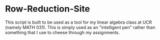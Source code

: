 # Row-Reduction-Site
This script is built to be used as a tool for my linear algebra class at UCR (namely MATH 031). This is simply used as an "intelligent pen" rather than something that I use to cheese through my assignments.
